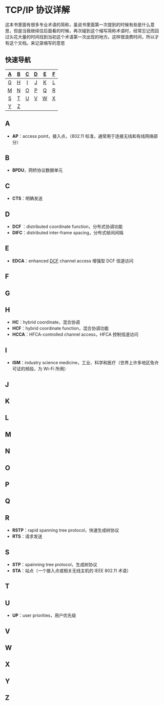 # TCP/IP 协议详解

这本书里面有很多专业术语的简称，虽说书里面第一次提到的时候有些是什么意思，但是当我继续往后面看的时候，再次碰到这个缩写简称术语时，经常忘记而回过头花大量的时间找到当初这个术语第一次出现的地方。这样很浪费时间，所以才有这个文档。来记录缩写的意思

## 快速导航

| [A](#a) | [B](#b) | [C](#c) | [D](#d) | [E](#e) | [F](#f) |
| :-----: | :-----: | :-----: | :-----: | :-----: | :-----: |
| [G](#g) | [H](#h) | [I](#i) | [J](#j) | [K](#k) |  [L]()  |
| [M](#m) | [N](#n) | [O](#o) | [P](#p) | [Q](#q) | [R](#r) |
| [S](#s) | [T](#t) | [U](#u) | [V](#v) | [W](#w) | [X](#x) |
| [Y](#y) | [Z](#z) |         |         |         |         |



## <a id="A">A</a>

- **AP**：access point，接入点，（802.11 标准，通常用于连接无线和有线网络部分）

## <a id="B">B</a>

- **BPDU**，网桥协议数据单元

## <a id="C">C</a>

- **CTS**：明确发送

## <a id="D">D</a>

- **<a id="dcf">DCF </a>**：distributed coordinate function，分布式协调功能
- **DIFC**：distributed inter-frame spacing，分布式帧间间隔

## <a id="E">E</a>

- **EDCA**：enhanced [DCF](#def) channel access 增强型 DCF 信道访问

## <a id="F">F</a>
## <a id="G">G</a>
## <a id="H">H</a>

- **HC**：hybrid coordinate，混合协调
- **HCF**：hybrid coordinate function，混合协调功能
- **HCCA**：HFCA-controlled channel access，HFCA 控制信道访问

## <a id="I">I</a>

- **ISM**：industry science medicine，工业、科学和医疗（世界上许多地区免许可证的频段，为 Wi-Fi 所用）

## <a id="J">J</a>
## <a id="K">K</a>
## <a id="L">L</a>
## <a id="M">M</a>
## <a id="N">N</a>
## <a id="O">O</a>
## <a id="P">P</a>
## <a id="Q">Q</a>
## <a id="R">R</a>

- **RSTP**：rapid spanning tree protocol，快速生成树协议
- **RTS**：请求发送

## <a id="S">S</a>

- **STP**：spainning tree protocol，生成树协议
- **STA**：站点（一个接入点或相关无线主机的 IEEE 802.11 术语）

## <a id="T">T</a>
## <a id="U">U</a>

- **UP**：user priorities，用户优先级

## <a id="V">V</a>
## <a id="W">W</a>
## <a id="X">X</a>
## <a id="Y">Y</a>
## <a id="Z">Z</a>